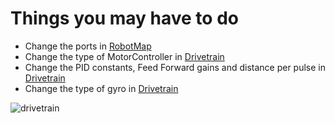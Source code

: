 # Things you may have to do

- Change the ports in [RobotMap](RobotMap.java)
- Change the type of MotorController in [Drivetrain](Drivetrain.java)
- Change the PID constants, Feed Forward gains and distance per pulse in [Drivetrain](Drivetrain.java)
- Change the type of gyro in [Drivetrain](Drivetrain.java)

![drivetrain](https://imgur.com/dfjdcg6.png)
